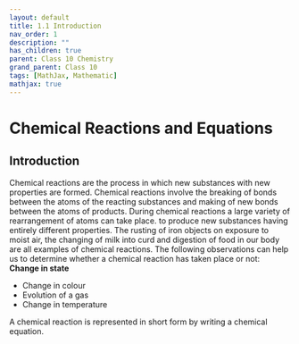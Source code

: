 ```yaml
---
layout: default
title: 1.1 Introduction
nav_order: 1
description: ""
has_children: true
parent: Class 10 Chemistry
grand_parent: Class 10
tags: [MathJax, Mathematic]
mathjax: true
---
```


# Chemical Reactions and Equations

## Introduction
Chemical reactions are the process in which new substances with new properties are formed.
Chemical reactions involve the breaking of bonds between the atoms of the reacting substances and making of new bonds between the atoms of products.
During chemical reactions a large variety of rearrangement of atoms can take place. to produce new substances having entirely different properties.
The rusting of iron objects on exposure to moist air, the changing of milk into curd and digestion of food in our body are all examples of chemical reactions.
The following observations can help us to determine whether a chemical reaction has taken place or not:  
**Change in state**
* Change in colour
* Evolution of a gas
* Change in temperature

A chemical reaction is represented in short form by writing a chemical equation.
